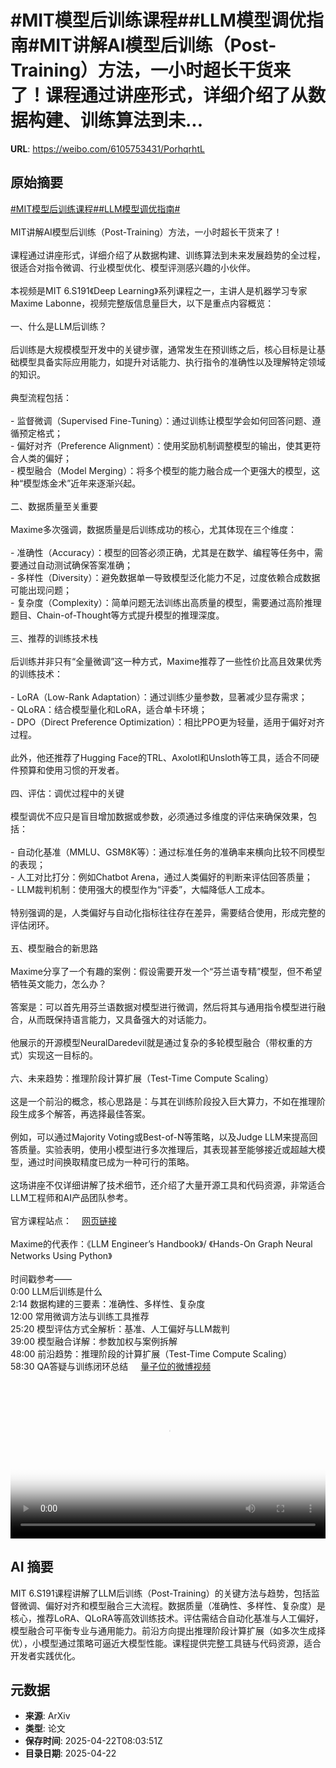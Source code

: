 # #MIT模型后训练课程##LLM模型调优指南#MIT讲解AI模型后训练（Post-Training）方法，一小时超长干货来了！课程通过讲座形式，详细介绍了从数据构建、训练算法到未...

**URL**: https://weibo.com/6105753431/PorhqrhtL

## 原始摘要

<a href="https://m.weibo.cn/search?containerid=231522type%3D1%26t%3D10%26q%3D%23MIT%E6%A8%A1%E5%9E%8B%E5%90%8E%E8%AE%AD%E7%BB%83%E8%AF%BE%E7%A8%8B%23&amp;extparam=%23MIT%E6%A8%A1%E5%9E%8B%E5%90%8E%E8%AE%AD%E7%BB%83%E8%AF%BE%E7%A8%8B%23" data-hide=""><span class="surl-text">#MIT模型后训练课程#</span></a><a href="https://m.weibo.cn/search?containerid=231522type%3D1%26t%3D10%26q%3D%23LLM%E6%A8%A1%E5%9E%8B%E8%B0%83%E4%BC%98%E6%8C%87%E5%8D%97%23&amp;extparam=%23LLM%E6%A8%A1%E5%9E%8B%E8%B0%83%E4%BC%98%E6%8C%87%E5%8D%97%23" data-hide=""><span class="surl-text">#LLM模型调优指南#</span></a><br><br>MIT讲解AI模型后训练（Post-Training）方法，一小时超长干货来了！<br><br>课程通过讲座形式，详细介绍了从数据构建、训练算法到未来发展趋势的全过程，很适合对指令微调、行业模型优化、模型评测感兴趣的小伙伴。<br><br>本视频是MIT 6.S191《Deep Learning》系列课程之一，主讲人是机器学习专家Maxime Labonne，视频完整版信息量巨大，以下是重点内容概览：<br><br>一、什么是LLM后训练？<br><br>后训练是大规模模型开发中的关键步骤，通常发生在预训练之后，核心目标是让基础模型具备实际应用能力，如提升对话能力、执行指令的准确性以及理解特定领域的知识。<br><br>典型流程包括：<br><br>- 监督微调（Supervised Fine-Tuning）：通过训练让模型学会如何回答问题、遵循预定格式；<br>- 偏好对齐（Preference Alignment）：使用奖励机制调整模型的输出，使其更符合人类的偏好；<br>- 模型融合（Model Merging）：将多个模型的能力融合成一个更强大的模型，这种“模型炼金术”近年来逐渐兴起。<br>    <br>二、数据质量至关重要<br><br>Maxime多次强调，数据质量是后训练成功的核心，尤其体现在三个维度：<br><br>- 准确性（Accuracy）：模型的回答必须正确，尤其是在数学、编程等任务中，需要通过自动测试确保答案准确；<br>- 多样性（Diversity）：避免数据单一导致模型泛化能力不足，过度依赖合成数据可能出现问题；<br>- 复杂度（Complexity）：简单问题无法训练出高质量的模型，需要通过高阶推理题目、Chain-of-Thought等方式提升模型的推理深度。<br>    <br>三、推荐的训练技术栈<br><br>后训练并非只有“全量微调”这一种方式，Maxime推荐了一些性价比高且效果优秀的训练技术：<br><br>- LoRA（Low-Rank Adaptation）：通过训练少量参数，显著减少显存需求；<br>- QLoRA：结合模型量化和LoRA，适合单卡环境；<br>- DPO（Direct Preference Optimization）：相比PPO更为轻量，适用于偏好对齐过程。<br>    <br>此外，他还推荐了Hugging Face的TRL、Axolotl和Unsloth等工具，适合不同硬件预算和使用习惯的开发者。<br><br>四、评估：调优过程中的关键<br><br>模型调优不应只是盲目增加数据或参数，必须通过多维度的评估来确保效果，包括：<br><br>- 自动化基准（MMLU、GSM8K等）：通过标准任务的准确率来横向比较不同模型的表现；    <br>- 人工对比打分：例如Chatbot Arena，通过人类偏好的判断来评估回答质量；<br>- LLM裁判机制：使用强大的模型作为“评委”，大幅降低人工成本。<br>    <br>特别强调的是，人类偏好与自动化指标往往存在差异，需要结合使用，形成完整的评估闭环。<br><br>五、模型融合的新思路<br><br>Maxime分享了一个有趣的案例：假设需要开发一个“芬兰语专精”模型，但不希望牺牲英文能力，怎么办？<br><br>答案是：可以首先用芬兰语数据对模型进行微调，然后将其与通用指令模型进行融合，从而既保持语言能力，又具备强大的对话能力。<br><br>他展示的开源模型NeuralDaredevil就是通过复杂的多轮模型融合（带权重的方式）实现这一目标的。<br><br>六、未来趋势：推理阶段计算扩展（Test-Time Compute Scaling）<br><br>这是一个前沿的概念，核心思路是：与其在训练阶段投入巨大算力，不如在推理阶段生成多个解答，再选择最佳答案。<br><br>例如，可以通过Majority Voting或Best-of-N等策略，以及Judge LLM来提高回答质量。实验表明，使用小模型进行多次推理后，其表现甚至能够接近或超越大模型，通过时间换取精度已成为一种可行的策略。<br><br>这场讲座不仅详细讲解了技术细节，还介绍了大量开源工具和代码资源，非常适合LLM工程师和AI产品团队参考。<br><br>官方课程站点：<a href="https://weibo.cn/sinaurl?u=https%3A%2F%2Fintrotodeeplearning.com%2F" data-hide=""><span class="url-icon"><img style="width: 1rem;height: 1rem" src="https://h5.sinaimg.cn/upload/2015/09/25/3/timeline_card_small_web_default.png" referrerpolicy="no-referrer"></span><span class="surl-text">网页链接</span></a><br><br>Maxime的代表作：《LLM Engineer’s Handbook》/ 《Hands-On Graph Neural Networks Using Python》<br><br>时间戳参考——<br>0:00 LLM后训练是什么<br>2:14 数据构建的三要素：准确性、多样性、复杂度<br>12:00 常用微调方法与训练工具推荐<br>25:20 模型评估方式全解析：基准、人工偏好与LLM裁判<br>39:00 模型融合详解：参数加权与案例拆解<br>48:00 前沿趋势：推理阶段的计算扩展（Test-Time Compute Scaling）<br>58:30 QA答疑与训练闭环总结 <a href="https://video.weibo.com/show?fid=1034:5158243618717704" data-hide=""><span class="url-icon"><img style="width: 1rem;height: 1rem" src="https://h5.sinaimg.cn/upload/2015/09/25/3/timeline_card_small_video_default.png" referrerpolicy="no-referrer"></span><span class="surl-text">量子位的微博视频</span></a><br clear="both"><div style="clear: both"></div><video controls="controls" poster="https://tvax4.sinaimg.cn/orj480/006Fd7o3ly1i0plb5ub4cj31hc0u0tdg.jpg" style="width: 100%"><source src="https://f.video.weibocdn.com/o0/jn1ksxUrlx08nFGawcgo0104120bWVWm0E050.mp4?label=mp4_720p&amp;template=1280x720.25.0&amp;ori=0&amp;ps=1BVp4ysnknHVZu&amp;Expires=1745312531&amp;ssig=vdrlCybyg8&amp;KID=unistore,video"><source src="https://f.video.weibocdn.com/o0/xCDUNz6Mlx08nFG6WvmU01041206cpLg0E030.mp4?label=mp4_hd&amp;template=852x480.25.0&amp;ori=0&amp;ps=1BVp4ysnknHVZu&amp;Expires=1745312531&amp;ssig=nklDY92Rgr&amp;KID=unistore,video"><source src="https://f.video.weibocdn.com/o0/AhL0oY7Flx08nFG4n6ve01041203R6uK0E020.mp4?label=mp4_ld&amp;template=640x360.25.0&amp;ori=0&amp;ps=1BVp4ysnknHVZu&amp;Expires=1745312531&amp;ssig=b44eAuYXfW&amp;KID=unistore,video"><p>视频无法显示，请前往<a href="https://video.weibo.com/show?fid=1034%3A5158243618717704" target="_blank" rel="noopener noreferrer">微博视频</a>观看。</p></video>

## AI 摘要

MIT 6.S191课程讲解了LLM后训练（Post-Training）的关键方法与趋势，包括监督微调、偏好对齐和模型融合三大流程。数据质量（准确性、多样性、复杂度）是核心，推荐LoRA、QLoRA等高效训练技术。评估需结合自动化基准与人工偏好，模型融合可平衡专业与通用能力。前沿方向提出推理阶段计算扩展（如多次生成择优），小模型通过策略可逼近大模型性能。课程提供完整工具链与代码资源，适合开发者实践优化。

## 元数据

- **来源**: ArXiv
- **类型**: 论文
- **保存时间**: 2025-04-22T08:03:51Z
- **目录日期**: 2025-04-22

